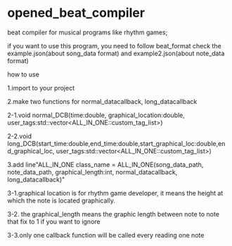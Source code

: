 # opened_beat_compiler
beat compiler for musical programs like rhythm games; 


if you want to use this program, you need to follow beat_format
check the example.json(about song_data format) and example2.json(about note_data format)

how to use

1.import to your project

2.make two functions for normal_datacallback, long_datacallback
  
  2-1.void normal_DCB(time:double, graphical_location:double, user_tags:std::vector<ALL_IN_ONE::custom_tag_list>)
  
  2-2.void long_DCB(start_time:double,end_time:double,start_graphical_loc:double,end_graphical_loc,  user_tags:std::vector<ALL_IN_ONE::custom_tag_list>)

3.add line"ALL_IN_ONE class_name = ALL_IN_ONE(song_data_path, note_data_path, graphical_length:int, normal_datacallback, long_datacallback)"
  
  3-1.graphical location is for rhythm game developer, it means the height at which the note is located graphically.
  
  3-2. the graphical_length means the graphic length between note to note that fix to 1 if you want to ignore
  
  3-3.only one callback function will be called every reading one note

